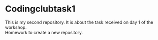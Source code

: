 # Codingclubtask1
This is my second repository. It is about the task received on day 1 of the workshop. 
<br>
Homework to create a new repository.
